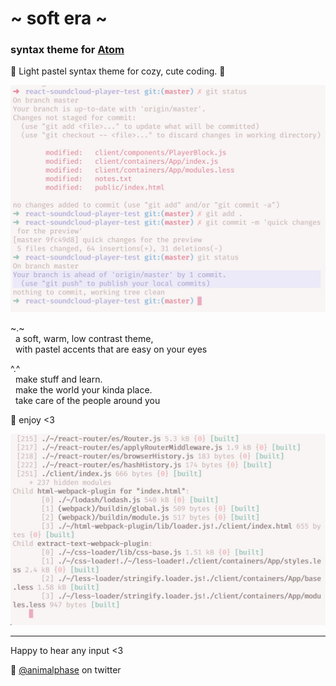 # \~ soft era \~

### syntax theme for [Atom](https://atom.io/)

🌸 Light pastel syntax theme for cozy, cute coding. 🌱

![soft era syntax theme screenshot](screenshot1.jpg)

~.~
<br>&nbsp;&nbsp;a soft, warm, low contrast theme,
<br>&nbsp;&nbsp;with pastel accents that are easy on your eyes

^.^
<br>&nbsp;&nbsp;make stuff and learn.
<br>&nbsp;&nbsp;make the world your kinda place.
<br>&nbsp;&nbsp;take care of the people around you


💾 enjoy <3


![soft era syntax theme screenshot](screenshot2.jpg)

---

Happy to hear any input <3

💖 [@animalphase](https://twitter.com/animalphase) on twitter
